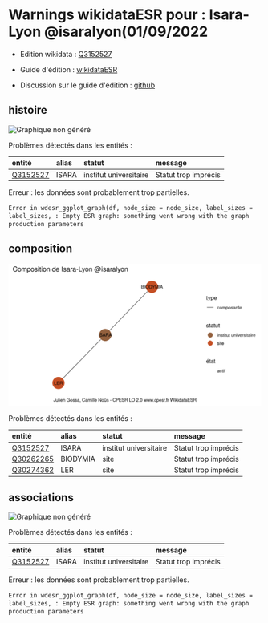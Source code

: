 Warnings wikidataESR pour : Isara-Lyon @isaralyon(01/09/2022
================

- Edition wikidata : [Q3152527](https://www.wikidata.org/wiki/Q3152527)
- Guide d'édition : [wikidataESR](https://github.com/cpesr/wikidataESR/)

- Discussion sur le guide d'édition : [github](https://github.com/cpesr/wikidataESR/issues)



## histoire 

![Graphique non généré](Q3152527-histoire.png) 

Problèmes détectés dans les entités :

|entité                                             |alias |statut                 |message              |
|:--------------------------------------------------|:-----|:----------------------|:--------------------|
|[Q3152527](https://www.wikidata.org/wiki/Q3152527) |ISARA |institut universitaire |Statut trop imprécis |

 


Erreur : les données sont probablement trop partielles.
```
Error in wdesr_ggplot_graph(df, node_size = node_size, label_sizes = label_sizes, : Empty ESR graph: something went wrong with the graph production parameters

``` 



## composition 

![Graphique non généré](Q3152527-composition.png) 

Problèmes détectés dans les entités :

|entité                                               |alias    |statut                 |message              |
|:----------------------------------------------------|:--------|:----------------------|:--------------------|
|[Q3152527](https://www.wikidata.org/wiki/Q3152527)   |ISARA    |institut universitaire |Statut trop imprécis |
|[Q30262265](https://www.wikidata.org/wiki/Q30262265) |BIODYMIA |site                   |Statut trop imprécis |
|[Q30274362](https://www.wikidata.org/wiki/Q30274362) |LER      |site                   |Statut trop imprécis |

 



## associations 

![Graphique non généré](Q3152527-associations.png) 

Problèmes détectés dans les entités :

|entité                                             |alias |statut                 |message              |
|:--------------------------------------------------|:-----|:----------------------|:--------------------|
|[Q3152527](https://www.wikidata.org/wiki/Q3152527) |ISARA |institut universitaire |Statut trop imprécis |

 


Erreur : les données sont probablement trop partielles.
```
Error in wdesr_ggplot_graph(df, node_size = node_size, label_sizes = label_sizes, : Empty ESR graph: something went wrong with the graph production parameters

``` 

